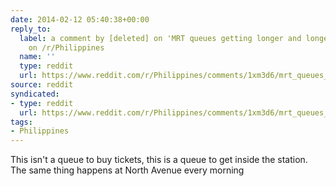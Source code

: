 ```yaml
---
date: 2014-02-12 05:40:38+00:00
reply_to:
  label: a comment by [deleted] on 'MRT queues getting longer and longer everyday'
    on /r/Philippines
  name: ''
  type: reddit
  url: https://www.reddit.com/r/Philippines/comments/1xm3d6/mrt_queues_getting_longer_and_longer_everyday/cfd0j0p/
source: reddit
syndicated:
- type: reddit
  url: https://www.reddit.com/r/Philippines/comments/1xm3d6/mrt_queues_getting_longer_and_longer_everyday/cfd8lrs/
tags:
- Philippines
---
```


This isn't a queue to buy tickets, this is a queue to get inside the station. The same thing happens at North Avenue every morning